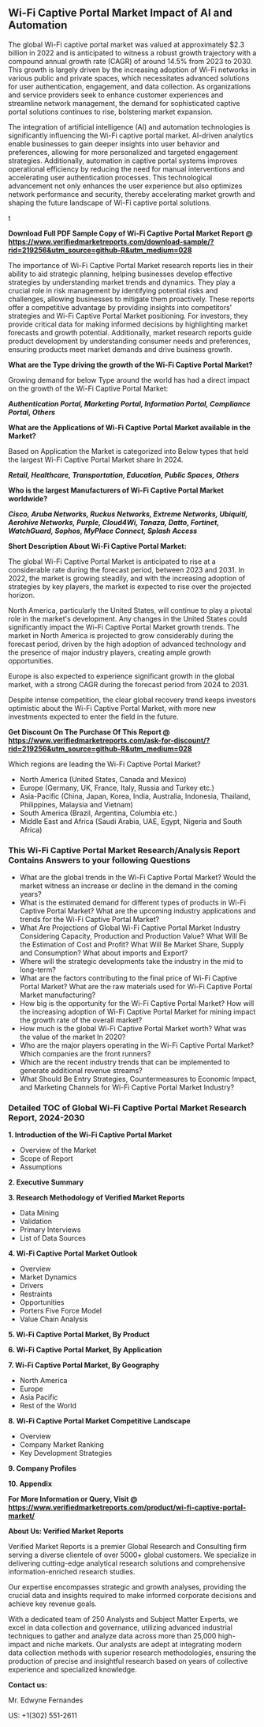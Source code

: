 <h2>Wi-Fi Captive Portal Market Impact of AI and Automation</h2><p>The global Wi-Fi captive portal market was valued at approximately $2.3 billion in 2022 and is anticipated to witness a robust growth trajectory with a compound annual growth rate (CAGR) of around 14.5% from 2023 to 2030. This growth is largely driven by the increasing adoption of Wi-Fi networks in various public and private spaces, which necessitates advanced solutions for user authentication, engagement, and data collection. As organizations and service providers seek to enhance customer experiences and streamline network management, the demand for sophisticated captive portal solutions continues to rise, bolstering market expansion.</p><p>The integration of artificial intelligence (AI) and automation technologies is significantly influencing the Wi-Fi captive portal market. AI-driven analytics enable businesses to gain deeper insights into user behavior and preferences, allowing for more personalized and targeted engagement strategies. Additionally, automation in captive portal systems improves operational efficiency by reducing the need for manual interventions and accelerating user authentication processes. This technological advancement not only enhances the user experience but also optimizes network performance and security, thereby accelerating market growth and shaping the future landscape of Wi-Fi captive portal solutions.</p>t</p><p id="" class=""><strong>Download Full PDF Sample Copy of Wi-Fi Captive Portal Market Report @ <a href="https://www.verifiedmarketreports.com/download-sample/?rid=219256&utm_source=github-R&utm_medium=028" target="_blank">https://www.verifiedmarketreports.com/download-sample/?rid=219256&utm_source=github-R&utm_medium=028</a></strong></p><p>The importance of&nbsp;Wi-Fi Captive Portal Market research reports lies in their ability to aid strategic planning, helping businesses develop effective strategies by understanding market trends and dynamics. They play a crucial role in risk management by identifying potential risks and challenges, allowing businesses to mitigate them proactively. These reports offer a competitive advantage by providing insights into competitors' strategies and Wi-Fi Captive Portal Market positioning. For investors, they provide critical data for making informed decisions by highlighting market forecasts and growth potential. Additionally, market research reports guide product development by understanding consumer needs and preferences, ensuring products meet market demands and drive business growth.</p><p><strong>What are the&nbsp;Type driving the growth of the Wi-Fi Captive Portal Market?</strong></p><p id="" class="">Growing demand for below Type around the world has had a direct impact on the growth of the Wi-Fi Captive Portal Market:</p><em><strong>Authentication Portal, Marketing Portal, Information Portal, Compliance Portal, Others</strong></em></p><strong>What are the&nbsp;Applications&nbsp;of Wi-Fi Captive Portal Market available in the Market?</strong></p><p id="" class="">Based on Application the Market is categorized into Below types that held the largest Wi-Fi Captive Portal Market share In 2024.</p><em><strong>Retail, Healthcare, Transportation, Education, Public Spaces, Others</strong></em></p><strong>Who is the largest Manufacturers of Wi-Fi Captive Portal Market worldwide?</strong></p><p><em><strong>Cisco, Aruba Networks, Ruckus Networks, Extreme Networks, Ubiquiti, Aerohive Networks, Purple, Cloud4Wi, Tanaza, Datto, Fortinet, WatchGuard, Sophos, MyPlace Connect, Splash Access</strong></em></p><p id="" class=""><strong>Short Description About Wi-Fi Captive Portal Market:</strong></p><p>The global Wi-Fi Captive Portal Market is anticipated to rise at a considerable rate during the forecast period, between 2023 and 2031. In 2022, the market is growing steadily, and with the increasing adoption of strategies by key players, the market is expected to rise over the projected horizon.</p><p>North America, particularly the United States, will continue to play a pivotal role in the market's development. Any changes in the United States could significantly impact the Wi-Fi Captive Portal Market growth trends. The market in North America is projected to grow considerably during the forecast period, driven by the high adoption of advanced technology and the presence of major industry players, creating ample growth opportunities.</p><p>Europe is also expected to experience significant growth in the global market, with a strong CAGR during the forecast period from 2024 to 2031.</p><p>Despite intense competition, the clear global recovery trend keeps investors optimistic about the Wi-Fi Captive Portal Market, with more new investments expected to enter the field in the future.</p><p id="" class=""><strong>Get Discount On The Purchase Of This Report @ <a href="https://www.verifiedmarketreports.com/ask-for-discount/?rid=219256&utm_source=github-R&utm_medium=028" target="_blank">https://www.verifiedmarketreports.com/ask-for-discount/?rid=219256&utm_source=github-R&utm_medium=028</a></strong></p>Which regions are leading the Wi-Fi Captive Portal Market?</p><ul><li>North America (United States, Canada and Mexico)</li><li>Europe (Germany, UK, France, Italy, Russia and Turkey etc.)</li><li>Asia-Pacific (China, Japan, Korea, India, Australia, Indonesia, Thailand, Philippines, Malaysia and Vietnam)</li><li>South America (Brazil, Argentina, Columbia etc.)</li><li>Middle East and Africa (Saudi Arabia, UAE, Egypt, Nigeria and South Africa)</li></ul><h3 id="" class="">This Wi-Fi Captive Portal Market Research/Analysis Report Contains Answers to your following Questions</h3><ul><li>What are the global trends in the Wi-Fi Captive Portal Market? Would the market witness an increase or decline in the demand in the coming years?</li><li>What is the estimated demand for different types of products in Wi-Fi Captive Portal Market? What are the upcoming industry applications and trends for the Wi-Fi Captive Portal Market?</li><li>What Are Projections of Global Wi-Fi Captive Portal Market Industry Considering Capacity, Production and Production Value? What Will Be the Estimation of Cost and Profit? What Will Be Market Share, Supply and Consumption? What about imports and Export?</li><li>Where will the strategic developments take the industry in the mid to long-term?</li><li>What are the factors contributing to the final price of Wi-Fi Captive Portal Market? What are the raw materials used for Wi-Fi Captive Portal Market manufacturing?</li><li>How big is the opportunity for the Wi-Fi Captive Portal Market? How will the increasing adoption of Wi-Fi Captive Portal Market for mining impact the growth rate of the overall market?</li><li>How much is the global Wi-Fi Captive Portal Market worth? What was the value of the market In 2020?</li><li>Who are the major players operating in the Wi-Fi Captive Portal Market? Which companies are the front runners?</li><li>Which are the recent industry trends that can be implemented to generate additional revenue streams?</li><li>What Should Be Entry Strategies, Countermeasures to Economic Impact, and Marketing Channels for Wi-Fi Captive Portal Market Industry?</li></ul><h3 id="" class="">Detailed TOC of Global Wi-Fi Captive Portal Market Research Report, 2024-2030</h3><p id="" class=""><strong>1. Introduction of the Wi-Fi Captive Portal Market</strong></p><ul><li>Overview of the Market</li><li>Scope of Report</li><li>Assumptions</li></ul><p id="" class=""><strong>2. Executive Summary</strong></p><p id="" class=""><strong>3. Research Methodology of Verified Market Reports</strong></p><ul><li>Data Mining</li><li>Validation</li><li>Primary Interviews</li><li>List of Data Sources</li></ul><p id="" class=""><strong>4. Wi-Fi Captive Portal Market Outlook</strong></p><ul><li>Overview</li><li>Market Dynamics</li><li>Drivers</li><li>Restraints</li><li>Opportunities</li><li>Porters Five Force Model</li><li>Value Chain Analysis</li></ul><p id="" class=""><strong>5. Wi-Fi Captive Portal Market, By Product</strong></p><p id="" class=""><strong>6. Wi-Fi Captive Portal Market, By Application</strong></p><p id="" class=""><strong>7. Wi-Fi Captive Portal Market, By Geography</strong></p><ul><li>North America</li><li>Europe</li><li>Asia Pacific</li><li>Rest of the World</li></ul><p id="" class=""><strong>8. Wi-Fi Captive Portal Market Competitive Landscape</strong></p><ul><li>Overview</li><li>Company Market Ranking</li><li>Key Development Strategies</li></ul><p id="" class=""><strong>9. Company Profiles</strong></p><p id="" class=""><strong>10. Appendix</strong></p><p id="" class=""><strong>For More Information or Query, Visit @ <a href="https://www.verifiedmarketreports.com/product/wi-fi-captive-portal-market/" target="_blank">https://www.verifiedmarketreports.com/product/wi-fi-captive-portal-market/</a></strong></p><p id="" class=""><strong>About Us: Verified Market Reports</strong></p><p id="" class="">Verified Market Reports is a premier Global Research and Consulting firm serving a diverse clientele of over 5000+ global customers. We specialize in delivering cutting-edge analytical research solutions and comprehensive information-enriched research studies.</p><p id="" class="">Our expertise encompasses strategic and growth analyses, providing the crucial data and insights required to make informed corporate decisions and achieve key revenue goals.</p><p id="" class="">With a dedicated team of 250 Analysts and Subject Matter Experts, we excel in data collection and governance, utilizing advanced industrial techniques to gather and analyze data across more than 25,000 high-impact and niche markets. Our analysts are adept at integrating modern data collection methods with superior research methodologies, ensuring the production of precise and insightful research based on years of collective experience and specialized knowledge.</p><p id="" class=""><strong>Contact us:</strong></p><p id="" class="">Mr. Edwyne Fernandes</p><p id="" class="">US: +1(302) 551-2611</p>